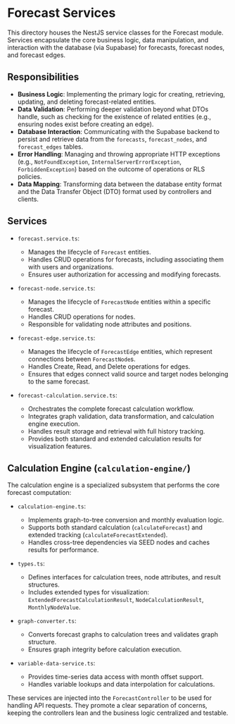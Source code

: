 # Forecast Services

This directory houses the NestJS service classes for the Forecast module. Services encapsulate the core business logic, data manipulation, and interaction with the database (via Supabase) for forecasts, forecast nodes, and forecast edges.

## Responsibilities

-   **Business Logic**: Implementing the primary logic for creating, retrieving, updating, and deleting forecast-related entities.
-   **Data Validation**: Performing deeper validation beyond what DTOs handle, such as checking for the existence of related entities (e.g., ensuring nodes exist before creating an edge).
-   **Database Interaction**: Communicating with the Supabase backend to persist and retrieve data from the `forecasts`, `forecast_nodes`, and `forecast_edges` tables.
-   **Error Handling**: Managing and throwing appropriate HTTP exceptions (e.g., `NotFoundException`, `InternalServerErrorException`, `ForbiddenException`) based on the outcome of operations or RLS policies.
-   **Data Mapping**: Transforming data between the database entity format and the Data Transfer Object (DTO) format used by controllers and clients.

## Services

-   `forecast.service.ts`:
    -   Manages the lifecycle of `Forecast` entities.
    -   Handles CRUD operations for forecasts, including associating them with users and organizations.
    -   Ensures user authorization for accessing and modifying forecasts.

-   `forecast-node.service.ts`:
    -   Manages the lifecycle of `ForecastNode` entities within a specific forecast.
    -   Handles CRUD operations for nodes.
    -   Responsible for validating node attributes and positions.

-   `forecast-edge.service.ts`:
    -   Manages the lifecycle of `ForecastEdge` entities, which represent connections between `ForecastNode`s.
    -   Handles Create, Read, and Delete operations for edges.
    -   Ensures that edges connect valid source and target nodes belonging to the same forecast.

-   `forecast-calculation.service.ts`:
    -   Orchestrates the complete forecast calculation workflow.
    -   Integrates graph validation, data transformation, and calculation engine execution.
    -   Handles result storage and retrieval with full history tracking.
    -   Provides both standard and extended calculation results for visualization features.

## Calculation Engine (`calculation-engine/`)

The calculation engine is a specialized subsystem that performs the core forecast computation:

-   `calculation-engine.ts`:
    -   Implements graph-to-tree conversion and monthly evaluation logic.
    -   Supports both standard calculation (`calculateForecast`) and extended tracking (`calculateForecastExtended`).
    -   Handles cross-tree dependencies via SEED nodes and caches results for performance.

-   `types.ts`:
    -   Defines interfaces for calculation trees, node attributes, and result structures.
    -   Includes extended types for visualization: `ExtendedForecastCalculationResult`, `NodeCalculationResult`, `MonthlyNodeValue`.

-   `graph-converter.ts`:
    -   Converts forecast graphs to calculation trees and validates graph structure.
    -   Ensures graph integrity before calculation execution.

-   `variable-data-service.ts`:
    -   Provides time-series data access with month offset support.
    -   Handles variable lookups and data interpolation for calculations.

These services are injected into the `ForecastController` to be used for handling API requests. They promote a clear separation of concerns, keeping the controllers lean and the business logic centralized and testable. 